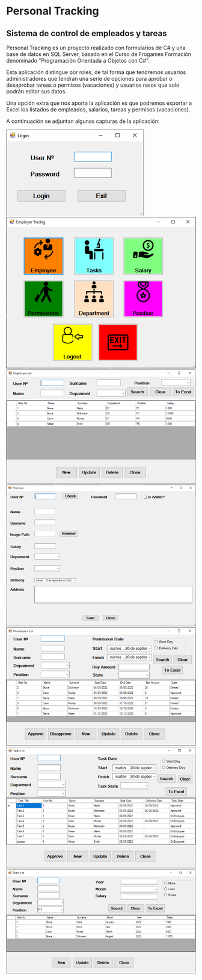 # Personal Tracking
## Sistema de control de empleados y tareas

Personal Tracking es un proyecto realizado con formularios de C# y una base de datos en SQL Server, basado en el Curso de Frogames Formación denominado "Programación Orientada a Objetos con C#".

Esta aplicación distingue por roles, de tal forma que tendremos usuarios administradores que tendran una serie de opciones para aprobar o desaprobar tareas o permisos (vacaciones) y usuarios rasos que solo podrán editar sus datos.

Una opción extra que nos aporta la aplicación es que podremos exportar a Excel los listados de empleados, salarios, tareas y permisos (vacaciones).

A continuación se adjuntan algunas capturas de la aplicación:


![image](./images/login.png "Pantalla de Login")
![image](./images/main.png "Pantalla Principal del administrador")
![image](./images/employees.png "Listado de empleados")
![image](./images/newemploye.png "Pantalla para anadir un empleado")
![image](./images/permissions.png "Listado de permisos")
![image](./images/tasks.png "Listado de tareas")
![image](./images/salary.png "Listado de salarios")


